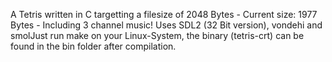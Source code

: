 A Tetris written in C targetting a filesize of 2048 Bytes - Current size: 1977 Bytes - Including 3 channel music!
Uses SDL2 (32 Bit version), vondehi and smolJust run make on your Linux-System, the binary (tetris-crt) can be found in the bin folder after compilation.
